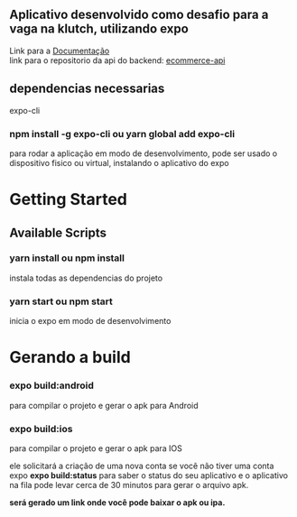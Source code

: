 ## Aplicativo desenvolvido como desafio para a vaga na klutch, utilizando expo 
   Link para a [Documentação](https://www.notion.so/Documenta-o-do-Desafio-Klutch-287662cc343e4ba5864ed6915352339d) </br>
   link para o repositorio da api do backend: [ecommerce-api](https://github.com/EliasSarges/ecommerce-api)
## dependencias necessarias
expo-cli
### npm install -g expo-cli ou yarn global add expo-cli 

para rodar a aplicação em modo de desenvolvimento, pode ser usado o dispositivo fisico ou virtual, instalando o aplicativo do expo

# Getting Started

## Available Scripts  
### yarn install ou npm install
instala todas as dependencias do projeto

### yarn start ou npm start
inicia o expo em modo de desenvolvimento 

# Gerando a build
### expo build:android
para compilar o projeto e gerar o apk para Android 

### expo build:ios
para compilar o projeto e gerar o apk para IOS 

ele solicitará a criação de uma nova conta se você não tiver uma conta expo  **expo build:status** para saber o status do seu aplicativo e o aplicativo na fila pode levar cerca de 30 minutos para gerar o arquivo apk.

 **será gerado um link onde você pode baixar o apk ou ipa.**
 

